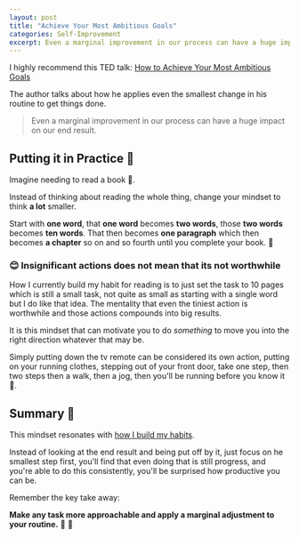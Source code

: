 ```yaml
---
layout: post
title: "Achieve Your Most Ambitious Goals"
categories: Self-Improvement
excerpt: Even a marginal improvement in our process can have a huge impact on our end result.
---
```


I highly recommend this TED talk: [How to Achieve Your Most Ambitious Goals](https://www.youtube.com/watch?v=TQMbvJNRpLE)

The author talks about how he applies even the smallest change in his routine to get things done.

> Even a marginal improvement in our process can have a huge impact on our end result.



## Putting it in Practice &#x1f3c3;

Imagine needing to read a book &#x1f4d6;.

Instead of thinking about reading the whole thing, change your mindset to think **a lot** smaller.

Start with **one word**,  that **one word** becomes **two words**, those **two words**  becomes **ten words**.  That then becomes **one paragraph** which then becomes **a chapter** so on and so fourth until you complete your book. &#x1f4d5;

### &#x1f60a; Insignificant actions does not mean that its not worthwhile

How I currently build my habit for reading is to just set the task to 10 pages which is still a small task, not quite as small as starting with a single word but I do like that idea. The mentality that even the tiniest action is worthwhile and those actions compounds into big results.

It is this mindset that can motivate you to do _something_ to move you into the right direction whatever that may be.

Simply putting down the tv remote can be considered its own action, putting on your running clothes, stepping out of your front door, take one step, then two steps then a walk, then a jog, then you'll be running before you know it &#x1f3c3;.

## Summary &#x1f4dd;

This mindset resonates with [how I build my habits](/how-i-build-habits).

Instead of looking at the end result and being put off by it, just focus on  he smallest step first, you'll find that even doing that is still progress, and you're able to do this consistently, you'll be surprised how productive you can be.

Remember the key take away:

**Make any task more approachable and apply a marginal adjustment to your routine.** &#x1f4aa; &#x1f4aa;